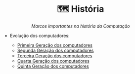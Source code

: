 <h1 align="center">🗺️ História</h1>

<p align="center"><em>Marcos importantes na história da Computação</em></p>

- Evolução dos computadores:

  - [Primeira Geração dos computadores](https://github.com/DanielBrito/sturing/blob/master/Historia/Timeline/PrimeiraGeracaoComputadores.md)
  - [Segunda Geração dos computadores](https://github.com/DanielBrito/sturing/blob/master/Historia/Timeline/SegundaGeracaoComputadores.md)
  - [Terceira Geração dos computadores](https://github.com/DanielBrito/sturing/blob/master/Historia/Timeline/TerceiraGeracaoComputadores.md)
  - [Quarta Geração dos computadores](https://github.com/DanielBrito/sturing/blob/master/Historia/Timeline/QuartaGeracaoComputadores.md)
  - [Quinta Geração dos computadores](https://github.com/DanielBrito/sturing/blob/master/Historia/Timeline/QuintaGeracaoComputadores.md)
